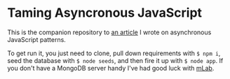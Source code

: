 # Taming Asyncronous JavaScript

This is the companion repository to [an article](https://medium.com/@rwillt/taming-asynchronous-javascript-6da77b6729af) I wrote on asynchronous JavaScript patterns. 

To get run it, you just need to clone, pull down requirements with `$ npm i`, seed the database with `$ node seeds`, and then fire it up with `$ node app`. If you don't have a MongoDB server handy I've had good luck with [mLab](https://mlab.com/).
